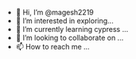 - 👋 Hi, I’m @magesh2219
- 👀 I’m interested in exploring...
- 🌱 I’m currently learning cypress ...
- 💞️ I’m looking to collaborate on ...
- 📫 How to reach me ...

<!---
magesh2219/magesh2219 is a ✨ special ✨ repository because its `README.md` (this file) appears on your GitHub profile.
You can click the Preview link to take a look at your changes.
--->
